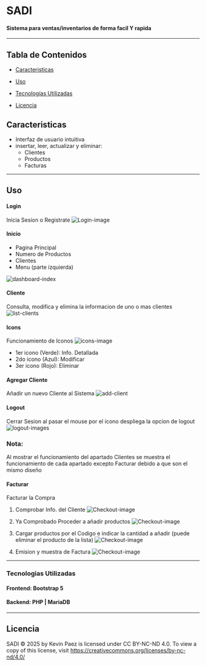 # SADI
#### Sistema para ventas/inventarios de forma facil Y rapida
---
## Tabla de Contenidos
- [Caracteristicas](#caracteristicas)

- [Uso](#uso)

- [Tecnologías Utilizadas](#tecnologias-utilizadas)

- [Licencia](#licencia)

## Caracteristicas
- Interfaz de usuario intuitiva
- insertar, leer, actualizar y eliminar:
    - Clientes
    - Productos
    - Facturas

---

## Uso
#### Login
Inicia Sesion o Registrate
![Login-image](./public/assets/Readme.md/Login.PNG)

#### Inicio
- Pagina Principal
- Numero de Productos
- Clientes
- Menu (parte izquierda)

![dashboard-index](./public/assets/Readme.md/Dashboard-index.PNG)

#### Cliente
Consulta, modifica y elimina la informacion de uno o mas clientes
![list-clients](./public/assets/Readme.md/search-list-clients.PNG)

#### Icons
Funcionamiento de Iconos
![icons-image](./public/assets/Readme.md/actions-icons.PNG)
- 1er icono (Verde): Info. Detallada
- 2do icono (Azul): Modificar
- 3er icono (Rojo): Eliminar

#### Agregar Cliente
Añadir un nuevo Cliente al Sistema
![add-client](./public/assets/Readme.md/new-client.PNG)

#### Logout
Cerrar Sesion al pasar el mouse por el icono despliega la opcion de logout
![logout-image](./public/assets/Readme.md/logout.PNG)s


### Nota:
Al mostrar el funcionamiento del apartado Clientes se muestra el funcionamiento de cada apartado excepto Facturar debido a que son el mismo diseño

#### Facturar
Facturar la Compra

1. Comprobar Info. del Cliente
![Checkout-image](./public/assets/Readme.md/dni-client.PNG)

2. Ya Comprobado Proceder a añadir productos
![Checkout-image](./public/assets/Readme.md/dni-client-comprobed.PNG)

3. Cargar productos por el Codigo e indicar la cantidad a añadir (puede eliminar el producto de la lista)
![Checkout-image](./public/assets/Readme.md/checkout-process.PNG)

4. Emision y muestra de Factura
![Checkout-image](./public/assets/Readme.md/view-checkout.PNG)



---

### Tecnologias Utilizadas

#### Frontend: Bootstrap 5
#### Backend: PHP | MariaDB

---

## Licencia
SADI © 2025 by Kevin Paez is licensed under CC BY-NC-ND 4.0. To view a copy of this license, visit https://creativecommons.org/licenses/by-nc-nd/4.0/